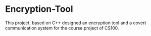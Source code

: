 # Encryption-Tool
This project, based on C++ designed an encryption tool and a covert communication system for the course project of CS100.
